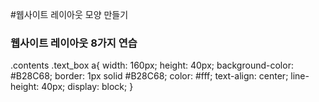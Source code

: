 #웹사이트 레이아웃 모양 만들기

### 웹사이트 레이아웃 8가지 연습

.contents .text_box a{
    width: 160px;
    height: 40px;
    background-color: #B28C68;
    border: 1px solid #B28C68;
    color: #fff;
    text-align: center;
    line-height: 40px;
    display: block;
}